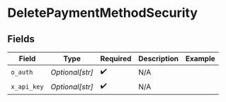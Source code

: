 # DeletePaymentMethodSecurity


## Fields

| Field              | Type               | Required           | Description        | Example            |
| ------------------ | ------------------ | ------------------ | ------------------ | ------------------ |
| `o_auth`           | *Optional[str]*    | :heavy_check_mark: | N/A                |                    |
| `x_api_key`        | *Optional[str]*    | :heavy_check_mark: | N/A                |                    |